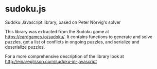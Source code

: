 sudoku.js
=========

Sudoku Javascript library, based on Peter Norvig's solver

This library was extracted from the Sudoku game at https://cardgames.io/sudoku/. 
It contains functions to generate and solve puzzles, get a list of conflicts in 
ongoing puzzles, and serialize and deserialize puzzles.

For a more comprehensive description of the library look at http://einaregilsson.com/sudoku-in-javascript
